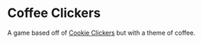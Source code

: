 # Coffee Clickers
A game based off of [Cookie Clickers](http://orteil.dashnet.org/cookieclicker/) but with a theme of coffee.

